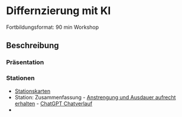 # Differnzierung mit KI

Fortbildungsformat: 90 min Workshop

## Beschreibung



### Präsentation


### Stationen

- [Stationskarten]()
- Station: Zusammenfassung - [Anstrengung und Ausdauer aufrecht erhalten](/workshop/2024/2024-01_Differnzierung-mit-KI/2024-01-Differnzierung-Listening-Anstrengung-und-Ausdauer.md) - [ChatGPT Chatverlauf](https://chat.openai.com/share/25d7c1b4-566c-4988-846a-2b16a956c9fa) 
- 